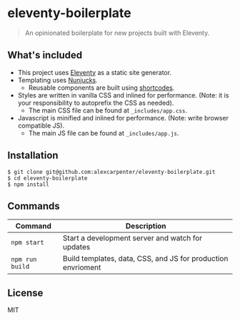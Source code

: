 # eleventy-boilerplate

> An opinionated boilerplate for new projects built with Eleventy.

## What's included

- This project uses [Eleventy](https://www.11ty.io/) as a static site generator.
- Templating uses [Nunjucks](https://mozilla.github.io/nunjucks/).
  - Reusable components are built using [shortcodes](https://www.11ty.io/docs/shortcodes/).
- Styles are written in vanilla CSS and inlined for performance. (Note: it is your responsibility to autoprefix the CSS as needed).
  - The main CSS file can be found at `_includes/app.css`.
- Javascript is minified and inlined for performance. (Note: write browser compatible JS).
  - The main JS file can be found at `_includes/app.js`.

## Installation

```
$ git clone git@github.com:alexcarpenter/eleventy-boilerplate.git
$ cd eleventy-boilerplate
$ npm install
```

## Commands

| Command         | Description                                                  |
| --------------- | ------------------------------------------------------------ |
| `npm start`     | Start a development server and watch for updates             |
| `npm run build` | Build templates, data, CSS, and JS for production envrioment |

## License

MIT
